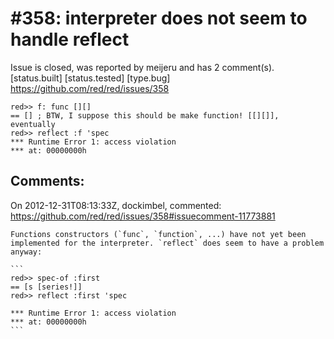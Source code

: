 
#358: interpreter does not seem to handle reflect
================================================================================
Issue is closed, was reported by meijeru and has 2 comment(s).
[status.built] [status.tested] [type.bug]
<https://github.com/red/red/issues/358>

```
red>> f: func [][]
== [] ; BTW, I suppose this should be make function! [[][]], eventually
red>> reflect :f 'spec
*** Runtime Error 1: access violation
*** at: 00000000h
```



Comments:
--------------------------------------------------------------------------------

On 2012-12-31T08:13:33Z, dockimbel, commented:
<https://github.com/red/red/issues/358#issuecomment-11773881>

    Functions constructors (`func`, `function`, ...) have not yet been implemented for the interpreter. `reflect` does seem to have a problem anyway:
    
    ```
    red>> spec-of :first
    == [s [series!]]
    red>> reflect :first 'spec
    
    *** Runtime Error 1: access violation
    *** at: 00000000h
    ```

